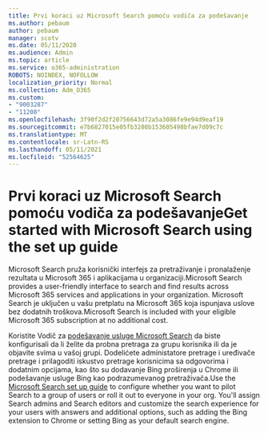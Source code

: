 ```yaml
---
title: Prvi koraci uz Microsoft Search pomoću vodiča za podešavanje
ms.author: pebaum
author: pebaum
manager: scotv
ms.date: 05/11/2020
ms.audience: Admin
ms.topic: article
ms.service: o365-administration
ROBOTS: NOINDEX, NOFOLLOW
localization_priority: Normal
ms.collection: Adm_O365
ms.custom:
- "9003287"
- "11208"
ms.openlocfilehash: 3f90f2d2f20756643d72a5a3086fe9e94d9eaf19
ms.sourcegitcommit: e7b6827015e05fb3280b153605498bfae7d09c7c
ms.translationtype: MT
ms.contentlocale: sr-Latn-RS
ms.lasthandoff: 05/11/2021
ms.locfileid: "52564625"
---
```

# <a name="get-started-with-microsoft-search-using-the-set-up-guide"></a><span data-ttu-id="cac7d-102">Prvi koraci uz Microsoft Search pomoću vodiča za podešavanje</span><span class="sxs-lookup"><span data-stu-id="cac7d-102">Get started with Microsoft Search using the set up guide</span></span>

<span data-ttu-id="cac7d-103">Microsoft Search pruža korisnički interfejs za pretraživanje i pronalaženje rezultata u Microsoft 365 i aplikacijama u organizaciji.</span><span class="sxs-lookup"><span data-stu-id="cac7d-103">Microsoft Search provides a user-friendly interface to search and find results across Microsoft 365 services and applications in your organization.</span></span> <span data-ttu-id="cac7d-104">Microsoft Search je uključen u vašu pretplatu na Microsoft 365 koja ispunjava uslove bez dodatnih troškova.</span><span class="sxs-lookup"><span data-stu-id="cac7d-104">Microsoft Search is included with your eligible Microsoft 365 subscription at no additional cost.</span></span> 

<span data-ttu-id="cac7d-105">Koristite Vodič za [podešavanje usluge Microsoft Search](https://go.microsoft.com/fwlink/?linkid=2156919) da biste konfigurisali da li želite da probna pretraga za grupu korisnika ili da je objavite svima u vašoj grupi. Dodelićete administatore pretrage i uređivače pretrage i prilagoditi iskustvo pretrage korisnicima sa odgovorima i dodatnim opcijama, kao što su dodavanje Bing proširenja u Chrome ili podešavanje usluge Bing kao podrazumevanog pretraživača.</span><span class="sxs-lookup"><span data-stu-id="cac7d-105">Use the [Microsoft Search set up guide](https://go.microsoft.com/fwlink/?linkid=2156919) to configure whether you want to pilot Search to a group of users or roll it out to everyone in your org. You'll assign Search admins and Search editors and customize the search experience for your users with answers and additional options, such as adding the Bing extension to Chrome or setting Bing as your default search engine.</span></span>